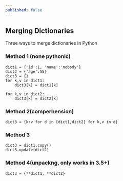 ```yaml
---
published: false
---
```

## Merging Dictionaries

Three ways to merge dictionaries in Python

### Method 1 (none pythonic)

```
dict1 = {'id':1, 'name':'nobody'}
dict2 = {'age':55}
dict3 = {}
for k,v in dict1:
	dict3[k] = dict1[k]
 
for k,v in dict2:
	dict3[k] = dict2[k]
```


### Method 2(comperhension)
```
dict3 = {k:v for d in [dict1,dict2] for k,v in d}
```

### Method 3
```
dict3 = dict1.copy()
dict3.update(dict2)
```

### Method 4(unpackng, only works in 3.5+)
```
dict3 = {**dict1, **dict2}
```
